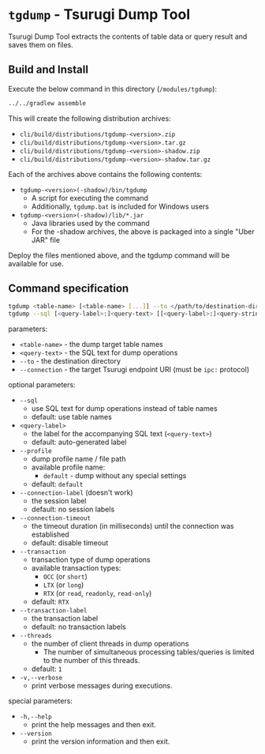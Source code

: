 # `tgdump` - Tsurugi Dump Tool

Tsurugi Dump Tool extracts the contents of table data or query result and saves them on files.

## Build and Install

Execute the below command in this directory (`/modules/tgdump`):

```sh
../../gradlew assemble
```

This will create the following distribution archives:

* `cli/build/distributions/tgdump-<version>.zip`
* `cli/build/distributions/tgdump-<version>.tar.gz`
* `cli/build/distributions/tgdump-<version>-shadow.zip`
* `cli/build/distributions/tgdump-<version>-shadow.tar.gz`

Each of the archives above contains the following contents:

* `tgdump-<version>(-shadow)/bin/tgdump`
  * A script for executing the command
  * Additionally, `tgdump.bat` is included for Windows users
* `tgdump-<version>(-shadow)/lib/*.jar`
  * Java libraries used by the command
  * For the -shadow archives, the above is packaged into a single "Uber JAR" file

Deploy the files mentioned above, and the tgdump command will be available for use.

## Command specification

```sh
tgdump <table-name> [<table-name> [...]] --to </path/to/destination-dir> --connection <endpoint-uri> ...
tgdump --sql [<query-label>:]<query-text> [[<query-label>:]<query-string> [...]] --to </path/to/destination-dir> --connection <endpoint-uri> ...
```

parameters:

* `<table-name>` - the dump target table names
* `<query-text>` - the SQL text for dump operations
* `--to` - the destination directory
* `--connection` - the target Tsurugi endpoint URI (must be `ipc:` protocol)

optional parameters:

* `--sql`
  * use SQL text for dump operations instead of table names
  * default: use table names
* `<query-label>`
  * the label for the accompanying SQL text (`<query-text>`)
  * default: auto-generated label
* `--profile`
  * dump profile name / file path
  * available profile name:
    * `default` - dump without any special settings
  * default: `default`
* `--connection-label` (doesn't work)
  * the session label
  * default: no session labels
* `--connection-timeout`
  * the timeout duration (in milliseconds) until the connection was established
  * default: disable timeout
* `--transaction`
  * transaction type of dump operations
  * available transaction types:
    * `OCC` (or `short`)
    * `LTX` (or `long`)
    * `RTX` (or `read`, `readonly`, `read-only`)
  * default: `RTX`
* `--transaction-label`
  * the transaction label
  * default: no transaction labels
* `--threads`
  * the number of client threads in dump operations
    * The number of simultaneous processing tables/queries is limited to the number of this threads.
  * default: `1`
* `-v,--verbose`
  * print verbose messages during executions.

special parameters:

* `-h,--help`
  * print the help messages and then exit.
* `--version`
  * print the version information and then exit.
